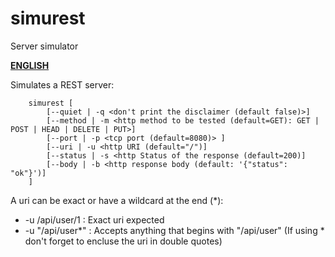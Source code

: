 # simurest
Server simulator

[**ENGLISH**](./english.md)

Simulates a REST server: 

```
	simurest [
		[--quiet | -q <don't print the disclaimer (default false)>]
		[--method | -m <http method to be tested (default=GET): GET | POST | HEAD | DELETE | PUT>]
		[--port | -p <tcp port (default=8080)> ]
		[--uri | -u <http URI (default="/")]
		[--status | -s <http Status of the response (default=200)]
		[--body | -b <http response body (default: '{"status": "ok"}')]
	]

 ```

A uri can be exact or have a wildcard at the end (*):
- -u /api/user/1 : Exact uri expected
- -u "/api/user*" : Accepts anything that begins with "/api/user" (If using * don't forget to encluse the uri in double quotes)

